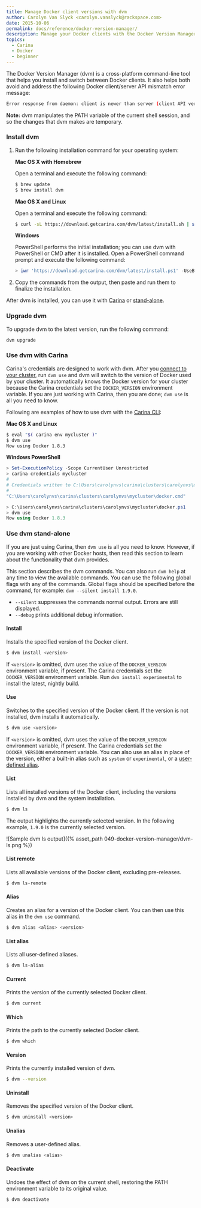 ```yaml
---
title: Manage Docker client versions with dvm
author: Carolyn Van Slyck <carolyn.vanslyck@rackspace.com>
date: 2015-10-06
permalink: docs/reference/docker-version-manager/
description: Manage your Docker clients with the Docker Version Manager (dvm)
topics:
  - Carina
  - Docker
  - beginner
---
```


The Docker Version Manager (dvm) is a cross-platform command-line tool that helps you install and
switch between Docker clients. It also helps both avoid and address the following
Docker client/server API mismatch error message:

```bash
Error response from daemon: client is newer than server (client API version: 1.21, server API version: 1.20)
```

**Note:** dvm manipulates the PATH variable of the current shell
session, and so the changes that dvm makes are temporary.

### Install dvm
1. Run the following installation command for your operating system:

    **Mac OS X with Homebrew**

    Open a terminal and execute the following command:

    ```bash
    $ brew update
    $ brew install dvm
    ```

    **Mac OS X and Linux**

    Open a terminal and execute the following command:

    ```bash
    $ curl -sL https://download.getcarina.com/dvm/latest/install.sh | sh
    ```

    **Windows**

    PowerShell performs the initial installation; you can use dvm with PowerShell
    or CMD after it is installed. Open a PowerShell command prompt and execute the following command:

    ```powershell
    > iwr 'https://download.getcarina.com/dvm/latest/install.ps1' -UseBasicParsing | iex
    ```

2. Copy the commands from the output, then paste and run them to finalize the installation.

After dvm is installed, you can use it with [Carina](#carina) or [stand-alone](#stand-alone).

### Upgrade dvm
To upgrade dvm to the latest version, run the following command:

```bash
dvm upgrade
```

<a id="carina"></a>
### Use dvm with Carina
Carina's credentials are designed to work with dvm. After you [connect to your cluster][carina-credentials],
run `dvm use` and dvm will switch to the version of Docker used by your cluster.
It automatically knows the Docker version for your cluster because the Carina
credentials set the `DOCKER_VERSION` environment variable. If you are just working with Carina,
then you are done; `dvm use` is all you need to know.

Following are examples of how to use dvm with the [Carina CLI][carina-cli]:

**Mac OS X and Linux**

```bash
$ eval "$( carina env mycluster )"
$ dvm use
Now using Docker 1.8.3
```

**Windows PowerShell**

```powershell
> Set-ExecutionPolicy -Scope CurrentUser Unrestricted
> carina credentials mycluster
#
# Credentials written to C:\Users\carolynvs\carina\clusters\carolynvs\mycluster\
#
"C:\Users\carolynvs\carina\clusters\carolynvs\mycluster\docker.cmd"

> C:\Users\carolynvs\carina\clusters\carolynvs\mycluster\docker.ps1
> dvm use
Now using Docker 1.8.3
```

[carina-credentials]: {{site.baseurl}}/docs/getting-started/create-connect-cluster/#connect-to-your-cluster
[carina-cli]: {{site.baseurl}}/docs/getting-started/getting-started-carina-cli/

<a id="stand-alone"></a>
### Use dvm stand-alone
If you are just using Carina, then `dvm use` is all you need to know. However, if
you are working with other Docker hosts, then read this section to learn about the functionality
that dvm provides.

This section describes the dvm commands. You can also run `dvm help` at any time
to view the available commands. You can use the following global flags with any
of the commands. Global flags should be specified before the command,
for example: `dvm --silent install 1.9.0`.

* `--silent` suppresses the commands normal output. Errors are still displayed.
* `--debug` prints additional debug information.

#### Install
Installs the specified version of the Docker client.

```bash
$ dvm install <version>
```

If `<version>` is omitted, dvm uses the value of the `DOCKER_VERSION` environment variable, if present.
The Carina credentials set the `DOCKER_VERSION` environment variable.
Run `dvm install experimental` to install the latest, nightly build.

#### Use
Switches to the specified version of the Docker client. If the version is not installed,
dvm installs it automatically.

```bash
$ dvm use <version>
```

If `<version>` is omitted, dvm uses the value of the `DOCKER_VERSION` environment variable, if present.
The Carina credentials set the `DOCKER_VERSION` environment variable.
You can also use an alias in place of the version, either a built-in alias such as `system` or `experimental`,
or a [user-defined alias](#alias).

#### List
Lists all installed versions of the Docker client, including the versions
installed by dvm and the system installation.

```bash
$ dvm ls
```

The output highlights the currently selected version. In the following example,
`1.9.0` is the currently selected version.

![Sample dvm ls output]({% asset_path 049-docker-version-manager/dvm-ls.png %})

#### List remote
Lists all available versions of the Docker client, excluding pre-releases.

```bash
$ dvm ls-remote
```

#### Alias
Creates an alias for a version of the Docker client. You can then use this alias
in the `dvm use` command.

```bash
$ dvm alias <alias> <version>
```

#### List alias
Lists all user-defined aliases.

```bash
$ dvm ls-alias
```

#### Current
Prints the version of the currently selected Docker client.

```bash
$ dvm current
```

#### Which
Prints the path to the currently selected Docker client.

```bash
$ dvm which
```

#### Version
Prints the currently installed version of dvm.

```bash
$ dvm --version
```

#### Uninstall
Removes the specified version of the Docker client.

```bash
$ dvm uninstall <version>
```

#### Unalias
Removes a user-defined alias.

```bash
$ dvm unalias <alias>
```

#### Deactivate
Undoes the effect of dvm on the current shell, restoring the PATH environment
variable to its original value.

```bash
$ dvm deactivate
```
